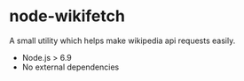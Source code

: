 # node-wikifetch

A small utility which helps make wikipedia api requests easily.

* Node.js > 6.9
* No external dependencies
